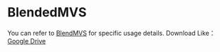 # BlendedMVS
You can refer to [BlendMVS](https://github.com/YoYo000/BlendedMVS) for specific usage details.
Download Like：[Google Drive]([https://github.com/kwea123/MVSNet_pl](https://drive.google.com/file/d/1eDjh-_bxKKnEuz5h-HXS7EDJn59clx6V)https://drive.google.com/file/d/1eDjh-_bxKKnEuz5h-HXS7EDJn59clx6V)
